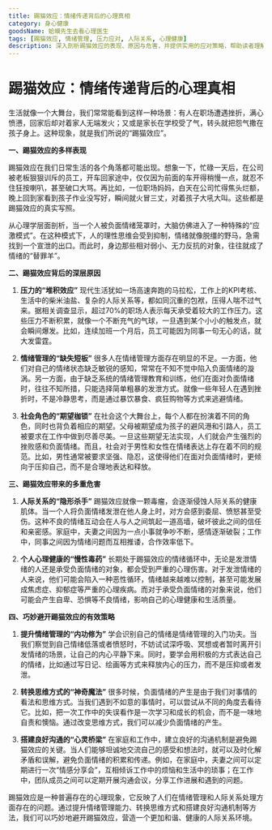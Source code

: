 ```yaml
---
title: 踢猫效应：情绪传递背后的心理真相
category: 身心健康
goodsName: 蛤蟆先生去看心理医生
tags: [踢猫效应, 情绪管理, 压力应对, 人际关系, 心理健康]
description: 深入剖析踢猫效应的表现、原因与危害，并提供实用的应对策略，帮助读者理解情绪传递背后的心理机制，提升情绪管理能力，改善人际关系，促进心理健康。
---
```


# 踢猫效应：情绪传递背后的心理真相

生活就像一个大舞台，我们常常能看到这样一种场景：有人在职场遭遇挫折，满心愤懑，回家后却对着家人无端发火；又或是家长在学校受了气，转头就把怨气撒在孩子身上。这种现象，就是我们所说的“踢猫效应”。

**一、踢猫效应的多样表现**

踢猫效应在我们日常生活的各个角落都可能出现。想象一下，忙碌一天后，在公司被老板狠狠训斥的员工，开车回家途中，仅仅因为前面的车开得稍慢一点，就忍不住狂按喇叭，甚至破口大骂。再比如，一位职场妈妈，白天在公司忙得焦头烂额，晚上回到家看到孩子作业没写好，瞬间就火冒三丈，对着孩子大吼大叫。这些都是踢猫效应的真实写照。

从心理学层面剖析，当一个人被负面情绪笼罩时，大脑仿佛进入了一种特殊的“应激模式”。在这种模式下，人的理性思维会受到抑制，情绪就像脱缰的野马，急需找到一个宣泄的出口。而此时，身边那些相对弱小、无力反抗的对象，往往就成了情绪的“替罪羊”。

**二、踢猫效应背后的深层原因**

1. **压力的“堆积效应”**
现代生活犹如一场高速奔跑的马拉松，工作上的KPI考核、生活中的柴米油盐、复杂的人际关系等，都如同沉重的包袱，压得人喘不过气来。据相关调查显示，超过70%的职场人表示每天承受着较大的工作压力。这些压力不断积累，就像一个不断充气的气球，一旦遇到某个小小的触发点，就会瞬间爆发。比如，连续加班一个月后，员工可能因为同事一句无心的话，就大发雷霆。

2. **情绪管理的“缺失短板”**
很多人在情绪管理方面存在明显的不足。一方面，他们对自己的情绪状态缺乏敏锐的感知，常常在不知不觉中陷入负面情绪的漩涡。另一方面，由于缺乏系统的情绪管理教育和训练，他们在面对负面情绪时，往往不知所措，只能选择简单粗暴的发泄方式。就像一些年轻人在遇到挫折时，不是冷静思考，而是通过暴饮暴食、疯狂购物等方式来逃避情绪。

3. **社会角色的“期望枷锁”**
在社会这个大舞台上，每个人都在扮演着不同的角色，同时也背负着相应的期望。父母被期望成为孩子的避风港和引路人，员工被要求在工作中做到尽善尽美。一旦这些期望无法实现，人们就会产生强烈的挫败感和负面情绪。而且，社会对于男性和女性在情绪表达上存在着不同的规范。比如，男性通常被要求坚强、隐忍，这使得他们在面对负面情绪时，更倾向于压抑自己，而不是合理地表达和释放。

**三、踢猫效应带来的多重危害**

1. **人际关系的“隐形杀手”**
踢猫效应就像一颗毒瘤，会逐渐侵蚀人际关系的健康肌体。当一个人将负面情绪发泄在他人身上时，对方会感到委屈、愤怒甚至受伤。这种不良的情绪互动会在人与人之间筑起一道高墙，破坏彼此之间的信任和亲密感。家庭中，夫妻之间因为一点小事就争吵不断，感情逐渐破裂；工作中，同事之间因为情绪问题而互相推诿，合作效率低下。

2. **个人心理健康的“慢性毒药”**
长期处于踢猫效应的情绪循环中，无论是发泄情绪的人还是承受负面情绪的对象，都会受到严重的心理伤害。对于发泄情绪的人来说，他们可能会陷入一种恶性循环，情绪越来越难以控制，甚至可能发展成焦虑症、抑郁症等严重的心理疾病。而对于承受负面情绪的对象来说，他们可能会产生自卑、恐惧等不良情绪，影响自己的心理健康和生活质量。

**四、巧妙避开踢猫效应的有效策略**

1. **提升情绪管理的“内功修为”**
学会识别自己的情绪是情绪管理的入门功夫。当我们察觉到自己情绪低落或者愤怒时，不妨试试深呼吸、冥想或者暂时离开引发情绪的场景，让自己的内心平静下来。同时，要学会用积极的方式表达自己的情绪，比如通过写日记、绘画等方式来释放内心的压力，而不是压抑或者发泄。

2. **转换思维方式的“神奇魔法”**
很多时候，负面情绪的产生是由于我们对事情的看法和思维方式。当我们遇到不如意的事情时，可以尝试从不同的角度去看待它。比如，把一次工作中的失误看作是一次学习和成长的机会，而不是一味地自责和懊恼。通过改变思维方式，我们可以减少负面情绪的产生。

3. **搭建良好沟通的“心灵桥梁”**
在家庭和工作中，建立良好的沟通机制是避免踢猫效应的关键。当人们能够坦诚地交流自己的感受和想法时，就可以及时化解矛盾和误解，避免负面情绪的积累和传递。例如，在家庭中，夫妻之间可以定期进行一次“情感分享会”，互相倾诉工作中的烦恼和生活中的琐事；在工作中，团队成员之间可以定期开展沟通会议，分享工作进展和遇到的问题。

踢猫效应是一种普遍存在的心理现象，它反映了人们在情绪管理和人际关系处理方面存在的问题。通过提升情绪管理能力、转换思维方式和搭建良好沟通机制等方法，我们可以巧妙地避开踢猫效应，营造一个更加和谐、健康的人际关系环境。